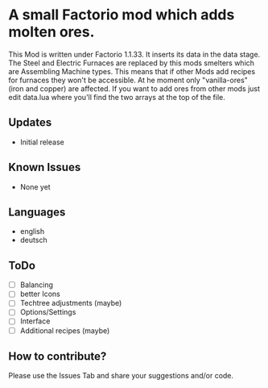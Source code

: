 # A small Factorio mod which adds molten ores.

This Mod is written under Factorio 1.1.33.
It inserts its data in the data stage.
The Steel and Electric Furnaces are replaced by this mods smelters which are Assembling Machine types.
This means that if other Mods add recipes for furnaces they won't be accessible.
At he moment only "vanilla-ores" (iron and copper) are affected.
If you want to add ores from other mods just edit data.lua where you'll find the two arrays at the top of the file.

## Updates
* Initial release

## Known Issues
* None yet

## Languages
* english
* deutsch

## ToDo
* [ ] Balancing
* [ ] better Icons
* [ ] Techtree adjustments (maybe)
* [ ] Options/Settings
* [ ] Interface
* [ ] Additional recipes (maybe)

## How to contribute?

Please use the Issues Tab and share your suggestions and/or code.
